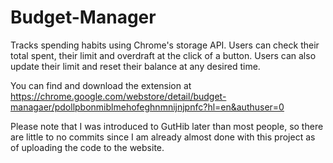 # Budget-Manager
Tracks spending habits using Chrome's storage API. Users can check their total spent, their limit and overdraft at the click of a button. Users can also update their limit and reset their balance at any desired time. 
 
You can find and download the extension at https://chrome.google.com/webstore/detail/budget-managaer/pdollpbonmiblmehofeghnmnijnjpnfc?hl=en&authuser=0

Please note that I was introduced to GutHib later than most people, so there are little to no commits since I am already almost done with this project as of uploading the code to the website.

